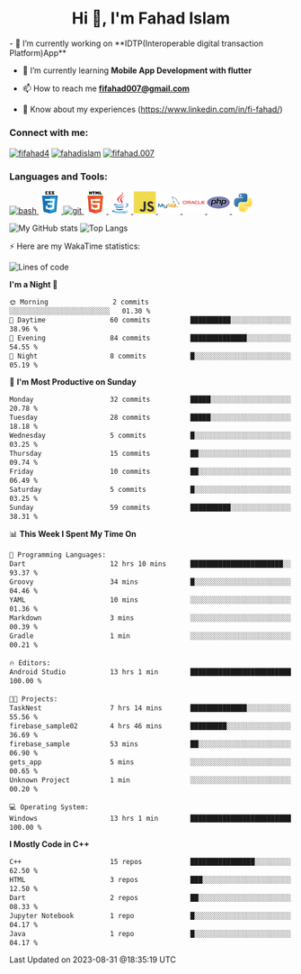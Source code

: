 <h1 align="center">Hi 👋, I'm Fahad Islam</h1>
- 🔭 I’m currently working on **IDTP(Interoperable digital transaction Platform)App**

- 🌱 I’m currently learning **Mobile App Development with flutter**

- 📫 How to reach me **fifahad007@gmail.com**

- 📄 Know about my experiences (https://www.linkedin.com/in/fi-fahad/)

<h3 align="left">Connect with me:</h3>
<p align="left">
<a href="https://twitter.com/fifahad4" target="blank"><img align="center" src="https://raw.githubusercontent.com/rahuldkjain/github-profile-readme-generator/master/src/images/icons/Social/twitter.svg" alt="fifahad4" height="30" width="40" /></a>
<a href="https://www.linkedin.com/in/fi-fahad/" target="blank"><img align="center" src="https://raw.githubusercontent.com/rahuldkjain/github-profile-readme-generator/master/src/images/icons/Social/linked-in-alt.svg" alt="fahadislam" height="30" width="40" /></a>
<a href="https://fb.com/fifahad.007" target="blank"><img align="center" src="https://raw.githubusercontent.com/rahuldkjain/github-profile-readme-generator/master/src/images/icons/Social/facebook.svg" alt="fifahad.007" height="30" width="40" /></a>
</p>

<h3 align="left">Languages and Tools:</h3>
<p align="left"> <a href="https://www.gnu.org/software/bash/" target="_blank" rel="noreferrer"> <img src="https://www.vectorlogo.zone/logos/gnu_bash/gnu_bash-icon.svg" alt="bash" width="40" height="40"/> </a> <a href="https://www.w3schools.com/css/" target="_blank" rel="noreferrer"> <img src="https://raw.githubusercontent.com/devicons/devicon/master/icons/css3/css3-original-wordmark.svg" alt="css3" width="40" height="40"/> </a> <a href="https://git-scm.com/" target="_blank" rel="noreferrer"> <img src="https://www.vectorlogo.zone/logos/git-scm/git-scm-icon.svg" alt="git" width="40" height="40"/> </a> <a href="https://www.w3.org/html/" target="_blank" rel="noreferrer"> <img src="https://raw.githubusercontent.com/devicons/devicon/master/icons/html5/html5-original-wordmark.svg" alt="html5" width="40" height="40"/> </a> <a href="https://www.java.com" target="_blank" rel="noreferrer"> <img src="https://raw.githubusercontent.com/devicons/devicon/master/icons/java/java-original.svg" alt="java" width="40" height="40"/> </a> <a href="https://developer.mozilla.org/en-US/docs/Web/JavaScript" target="_blank" rel="noreferrer"> <img src="https://raw.githubusercontent.com/devicons/devicon/master/icons/javascript/javascript-original.svg" alt="javascript" width="40" height="40"/> </a> <a href="https://www.mysql.com/" target="_blank" rel="noreferrer"> <img src="https://raw.githubusercontent.com/devicons/devicon/master/icons/mysql/mysql-original-wordmark.svg" alt="mysql" width="40" height="40"/> </a> <a href="https://www.oracle.com/" target="_blank" rel="noreferrer"> <img src="https://raw.githubusercontent.com/devicons/devicon/master/icons/oracle/oracle-original.svg" alt="oracle" width="40" height="40"/> </a> <a href="https://www.php.net" target="_blank" rel="noreferrer"> <img src="https://raw.githubusercontent.com/devicons/devicon/master/icons/php/php-original.svg" alt="php" width="40" height="40"/> </a> <a href="https://www.python.org" target="_blank" rel="noreferrer"> <img src="https://raw.githubusercontent.com/devicons/devicon/master/icons/python/python-original.svg" alt="python" width="40" height="40"/> </a> </p>

![My GitHub stats](https://github-readme-stats.vercel.app/api?username=Fahaddada47&show_icons=true&theme=radical)
![Top Langs](https://github-readme-stats.vercel.app/api/top-langs/?username=Fahaddada47&layout=donut)


⚡ Here are my WakaTime statistics:

<!--START_SECTION:waka-->
![Lines of code](https://img.shields.io/badge/From%20Hello%20World%20I%27ve%20Written-227.7%20thousand%20lines%20of%20code-blue)

**I'm a Night 🦉** 

```text
🌞 Morning                2 commits           ░░░░░░░░░░░░░░░░░░░░░░░░░   01.30 % 
🌆 Daytime                60 commits          ██████████░░░░░░░░░░░░░░░   38.96 % 
🌃 Evening                84 commits          ██████████████░░░░░░░░░░░   54.55 % 
🌙 Night                  8 commits           █░░░░░░░░░░░░░░░░░░░░░░░░   05.19 % 
```
📅 **I'm Most Productive on Sunday** 

```text
Monday                   32 commits          █████░░░░░░░░░░░░░░░░░░░░   20.78 % 
Tuesday                  28 commits          █████░░░░░░░░░░░░░░░░░░░░   18.18 % 
Wednesday                5 commits           █░░░░░░░░░░░░░░░░░░░░░░░░   03.25 % 
Thursday                 15 commits          ██░░░░░░░░░░░░░░░░░░░░░░░   09.74 % 
Friday                   10 commits          ██░░░░░░░░░░░░░░░░░░░░░░░   06.49 % 
Saturday                 5 commits           █░░░░░░░░░░░░░░░░░░░░░░░░   03.25 % 
Sunday                   59 commits          ██████████░░░░░░░░░░░░░░░   38.31 % 
```


📊 **This Week I Spent My Time On** 

```text
💬 Programming Languages: 
Dart                     12 hrs 10 mins      ███████████████████████░░   93.37 % 
Groovy                   34 mins             █░░░░░░░░░░░░░░░░░░░░░░░░   04.46 % 
YAML                     10 mins             ░░░░░░░░░░░░░░░░░░░░░░░░░   01.36 % 
Markdown                 3 mins              ░░░░░░░░░░░░░░░░░░░░░░░░░   00.39 % 
Gradle                   1 min               ░░░░░░░░░░░░░░░░░░░░░░░░░   00.21 % 

🔥 Editors: 
Android Studio           13 hrs 1 min        █████████████████████████   100.00 % 

🐱‍💻 Projects: 
TaskNest                 7 hrs 14 mins       ██████████████░░░░░░░░░░░   55.56 % 
firebase_sample02        4 hrs 46 mins       █████████░░░░░░░░░░░░░░░░   36.69 % 
firebase_sample          53 mins             ██░░░░░░░░░░░░░░░░░░░░░░░   06.90 % 
gets_app                 5 mins              ░░░░░░░░░░░░░░░░░░░░░░░░░   00.65 % 
Unknown Project          1 min               ░░░░░░░░░░░░░░░░░░░░░░░░░   00.20 % 

💻 Operating System: 
Windows                  13 hrs 1 min        █████████████████████████   100.00 % 
```

**I Mostly Code in C++** 

```text
C++                      15 repos            ████████████████░░░░░░░░░   62.50 % 
HTML                     3 repos             ███░░░░░░░░░░░░░░░░░░░░░░   12.50 % 
Dart                     2 repos             ██░░░░░░░░░░░░░░░░░░░░░░░   08.33 % 
Jupyter Notebook         1 repo              █░░░░░░░░░░░░░░░░░░░░░░░░   04.17 % 
Java                     1 repo              █░░░░░░░░░░░░░░░░░░░░░░░░   04.17 % 
```




 Last Updated on 2023-08-31 @18:35:19 UTC
<!--END_SECTION:waka-->



